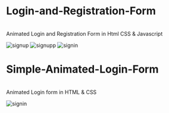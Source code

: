 # Login-and-Registration-Form
<br>
Animated Login and Registration Form in Html CSS &amp; Javascript

![signup](https://github.com/Ashna2002/Login-and-Registration-Form/assets/83365125/bdff2e05-7835-46bf-b550-886873406463)
![signupp](https://github.com/Ashna2002/Login-and-Registration-Form/assets/83365125/e58fb7de-bff9-475b-b3cd-a7481426a20d)
![signin](https://github.com/Ashna2002/Login-and-Registration-Form/assets/83365125/84ee1825-3c60-4d27-9dc7-59d348c6b188)


# Simple-Animated-Login-Form
<br>
Animated Login form in HTML & CSS

![signin](https://github.com/Ashna2002/Login-and-Registration-Form/assets/83365125/e440d4f8-23a0-42d3-8e6b-752b848f6c33)

